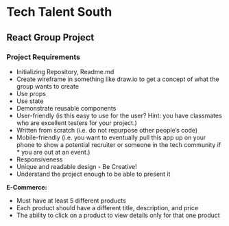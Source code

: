 # Tech Talent South

## React Group Project

### Project Requirements
* Initializing Repository, Readme.md
* Create wireframe in something like draw.io to get a concept of what the group wants to create
* Use props
* Use state 
* Demonstrate reusable components
* User-friendly (is this easy to use for the user? Hint: you have classmates who are excellent testers for your project.) 
* Written from scratch (i.e. do not repurpose other people’s code) 
* Mobile-friendly (i.e. you want to eventually pull this app up on your phone to show a potential recruiter or someone in the tech community if * you are out at an event.) 
* Responsiveness 
* Unique and readable design - Be Creative!
* Understand the project enough to be able to present it

**E-Commerce:**
* Must have at least 5 different products
* Each product should have a different title, description, and price
* The ability to click on a product to view details only for that one product 
